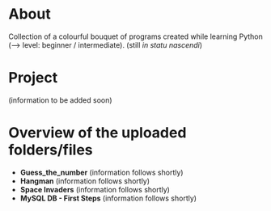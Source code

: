 # About
Collection of a colourful bouquet of programs created while learning Python (--> level: beginner / intermediate).
(still *in statu nascendi*)

# Project
(information to be added soon)

# Overview of the uploaded folders/files
- **Guess_the_number**
(information follows shortly)
- **Hangman**
(information follows shortly)
- **Space Invaders**
(information follows shortly)
- **MySQL DB - First Steps**
(information follows shortly)
